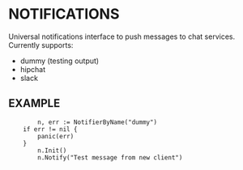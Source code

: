 # NOTIFICATIONS

Universal notifications interface to push messages to chat services. Currently supports:

* dummy (testing output)
* hipchat
* slack

## EXAMPLE

```
        n, err := NotifierByName("dummy")
	if err != nil {
		panic(err)
	}
        n.Init()
        n.Notify("Test message from new client")
```
